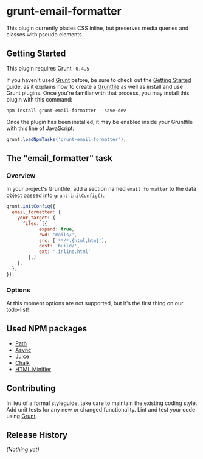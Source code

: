 # grunt-email-formatter

This plugin currently places CSS inline, but preserves media queries and classes with pseudo elements.

## Getting Started
This plugin requires Grunt `~0.4.5`

If you haven't used [Grunt](http://gruntjs.com/) before, be sure to check out the [Getting Started](http://gruntjs.com/getting-started) guide, as it explains how to create a [Gruntfile](http://gruntjs.com/sample-gruntfile) as well as install and use Grunt plugins. Once you're familiar with that process, you may install this plugin with this command:

```shell
npm install grunt-email-formatter --save-dev
```

Once the plugin has been installed, it may be enabled inside your Gruntfile with this line of JavaScript:

```js
grunt.loadNpmTasks('grunt-email-formatter');
```

## The "email_formatter" task

### Overview
In your project's Gruntfile, add a section named `email_formatter` to the data object passed into `grunt.initConfig()`.

```js
grunt.initConfig({
  email_formatter: {
    your_target: {
      files: [{
            expand: true,
            cwd: 'mails/',
            src: ['**/*.{html,htm}'],
            dest: 'build/',
            ext: '.inline.html'
        },]
    },
  },
});
```

### Options

At this moment options are not supported, but it's the first thing on our todo-list!

## Used NPM packages

* [Path](https://www.npmjs.com/package/path)
* [Async](https://www.npmjs.com/package/async)
* [Juice](https://www.npmjs.com/package/juice)
* [Chalk](https://www.npmjs.com/package/chalk)
* [HTML Minifier](https://www.npmjs.com/package/html-minifier)

## Contributing
In lieu of a formal styleguide, take care to maintain the existing coding style. Add unit tests for any new or changed functionality. Lint and test your code using [Grunt](http://gruntjs.com/).

## Release History
_(Nothing yet)_
